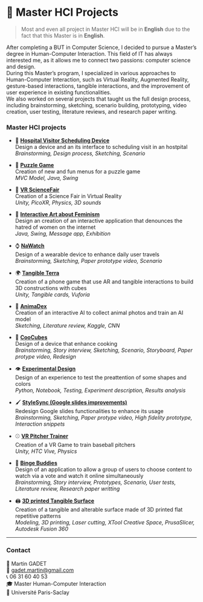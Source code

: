 # 📂 Master HCI Projects 

> Most and even all project in Master HCI will be in **English** due to the fact that this Master is in **English**.

After completing a BUT in Computer Science, I decided to pursue a Master’s degree in Human-Computer Interaction. This field of IT has always interested me, as it allows me to connect two passions: computer science and design.  
During this Master’s program, I specialized in various approaches to Human-Computer Interaction, such as Virtual Reality, Augmented Reality, gesture-based interactions, tangible interactions, and the improvement of user experience in existing functionalities.  
We also worked on several projects that taught us the full design process, including brainstorming, sketching, scenario building, prototyping, video creation, user testing, literature reviews, and research paper writing.  

### Master HCI projects

- 🏥 [**Hospital Visitor Scheduling Device**]()  
  Design a device  and an its interface to scheduling visit in an hostpital  
  *Brainstorming, Design process, Sketching, Scenario*  

- 🧩 [**Puzzle Game**]()  
  Creation of new and fun menus for a puzzle game  
  *MVC Model, Java, Swing*  

- 🧪 [**VR ScienceFair**]()  
  Creation of a Science Fair in Virtual Reality  
  *Unity, PicoXR, Physics, 3D sounds*  

- 🎨 [**Interactive Art about Feminism**]()  
  Design an creation of an interactive application that denounces the hatred of women on the internet  
  *Java, Swing, Message app, Exhibition*  

- ⌚ [**NaWatch**]()  
  Design of a wearable device to enhance daily user travels  
  *Brainstorming, Sketching, Paper prototype video, Scenario*  

- 🌍 [**Tangible Terra**]()  
  Creation of a phone game that use AR and tangible interactions to build 3D constructions with cubes  
  *Unity, Tangible cards, Vuforia*  

- 🐾 [**AnimaDex**]()  
  Creation of an interactive AI to collect animal photos and train an AI model  
  *Sketching, Literature review, Kaggle, CNN*  

- 🍳 [**CooCubes**]()  
  Design of a device that enhance cooking  
  *Brainstorming, Story interview, Sketching, Scenario, Storyboard, Paper protype video, Redesign*  

- 👁️ [**Experimental Design**]()  
  Design of an experience to test the preattention of some shapes and colors  
  *Python, Notebook, Testing, Experiment description, Results analysis*  

- 🖌️ [**StyleSync (Google slides improvements)**]()  
  Redesign Google slides functionalities to enhance its usage  
  *Brainstorming, Sketching, Paper protype video, High fidelity prototype, Interaction snippets*  

- ⚾ [**VR Pitcher Trainer**]()  
  Creation of a VR Game to train baseball pitchers   
  *Unity, HTC Vive, Physics*  

- 🍿 [**Binge Buddies**]()  
  Design of an application to allow a group of users to choose content to watch via a vote and watch it online simultaneously  
  *Brainstorming, Story interview, Prototypes, Scenario, User tests, Literature review, Research paper writting*  

- 🖨️ [**3D printed Tangible Surface**]()  
  Creation of a tangible and alterable surface made of 3D printed flat repetitive patterns  
  *Modeling, 3D printing, Laser cutting, XTool Creative Space, PrusaSlicer, Autodesk Fusion 360*  
  
---

### Contact

👤 Martin GADET  
📧 gadet.martin@gmail.com  
📞 06 31 60 40 53  
🎓 Master Human-Computer Interaction  
🏫 Université Paris-Saclay

